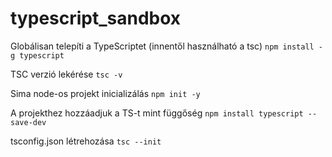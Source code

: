# typescript_sandbox

Globálisan telepíti a TypeScriptet (innentől használható a tsc)
`npm install -g typescript`

TSC verzió lekérése
`tsc -v`

Sima node-os projekt inicializálás
`npm init -y`

A projekthez hozzáadjuk a TS-t mint függőség
`npm install typescript --save-dev`

tsconfig.json létrehozása
`tsc --init`